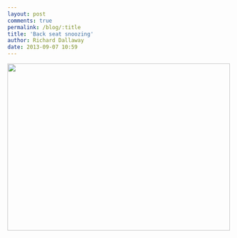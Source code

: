 ```yaml
---
layout: post
comments: true
permalink: /blog/:title
title: 'Back seat snoozing'
author: Richard Dallaway
date: 2013-09-07 10:59
---
```


<div><a href="http://static.skitters.dallaway.com/tp_IMG_20130907_105352.jpg"><img src="http://static.skitters.dallaway.com/tp_thumb_IMG_20130907_105352.jpg" width="500" height="375"/></a></div>


  
      

